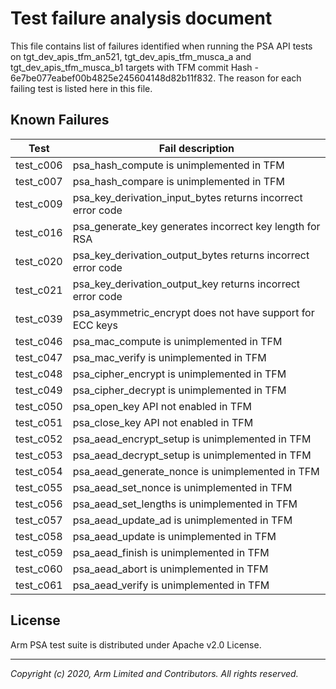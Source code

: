 
# Test failure analysis document

This file contains list of failures identified when running the PSA API tests
on tgt_dev_apis_tfm_an521, tgt_dev_apis_tfm_musca_a and  tgt_dev_apis_tfm_musca_b1
targets with TFM commit Hash - 6e7be077eabef00b4825e245604148d82b11f832.
The reason for each failing test is listed here in this file.

## Known Failures

| Test | Fail description                                                                |
|------|---------------------------------------------------------------------------------|
|test_c006 | psa_hash_compute is unimplemented in TFM	|
|test_c007 | psa_hash_compare is unimplemented in TFM	|
|test_c009 | psa_key_derivation_input_bytes returns incorrect error code |
|test_c016 | psa_generate_key generates incorrect key length for RSA |
|test_c020 | psa_key_derivation_output_bytes returns incorrect error code |
|test_c021 | psa_key_derivation_output_key returns incorrect error code |
|test_c039 | psa_asymmetric_encrypt does not have support for ECC keys |
|test_c046 | psa_mac_compute is unimplemented in TFM	|
|test_c047 | psa_mac_verify is unimplemented in TFM		|
|test_c048 | psa_cipher_encrypt is unimplemented in TFM |
|test_c049 | psa_cipher_decrypt is unimplemented in TFM |
|test_c050 | psa_open_key API not enabled in TFM |
|test_c051 | psa_close_key API not enabled in TFM |
|test_c052 | psa_aead_encrypt_setup is unimplemented in TFM |
|test_c053 | psa_aead_decrypt_setup is unimplemented in TFM |
|test_c054 | psa_aead_generate_nonce is unimplemented in TFM |
|test_c055 | psa_aead_set_nonce is unimplemented in TFM |
|test_c056 | psa_aead_set_lengths is unimplemented in TFM |
|test_c057 | psa_aead_update_ad is unimplemented in TFM |
|test_c058 | psa_aead_update is unimplemented in TFM |
|test_c059 | psa_aead_finish is unimplemented in TFM |
|test_c060 | psa_aead_abort is unimplemented in TFM |
|test_c061 | psa_aead_verify is unimplemented in TFM |

## License

Arm PSA test suite is distributed under Apache v2.0 License.

--------------

*Copyright (c) 2020, Arm Limited and Contributors. All rights reserved.*
